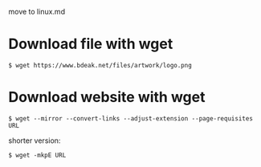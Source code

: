 move to linux.md

# Download file with wget

	$ wget https://www.bdeak.net/files/artwork/logo.png
# Download website with wget

	$ wget --mirror --convert-links --adjust-extension --page-requisites URL

shorter version:

	$ wget -mkpE URL
